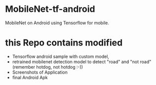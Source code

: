 # MobileNet-tf-android
MobileNet on Android using Tensorflow for mobile.

# this Repo contains modified 
- Tensorflow android sample with custom model, 
- retrained mobilenet detection model to detect "road" and "not road" (remember hotdog, not hotdog :-))
- Screenshots of Application
- final Android Apk
